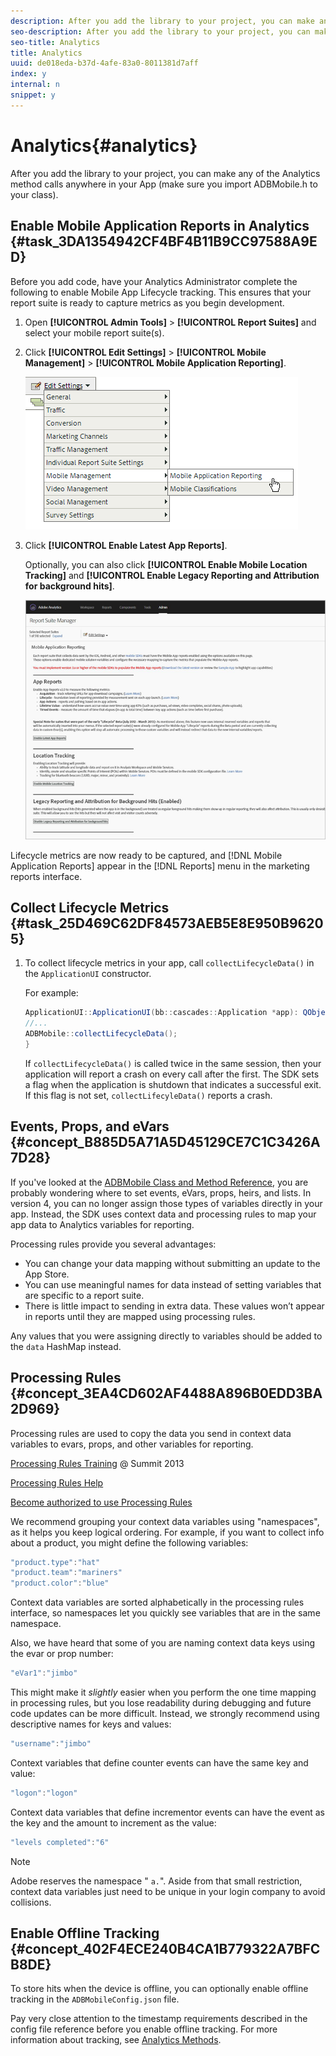 ```yaml
---
description: After you add the library to your project, you can make any of the Analytics method calls anywhere in your App (make sure you import ADBMobile.h to your class).
seo-description: After you add the library to your project, you can make any of the Analytics method calls anywhere in your App (make sure you import ADBMobile.h to your class).
seo-title: Analytics
title: Analytics
uuid: de018eda-b37d-4afe-83a0-8011381d7aff
index: y
internal: n
snippet: y
---
```


# Analytics{#analytics}

After you add the library to your project, you can make any of the Analytics method calls anywhere in your App (make sure you import ADBMobile.h to your class).

## Enable Mobile Application Reports in Analytics {#task_3DA1354942CF4BF4B11B9CC97588A9ED}

Before you add code, have your Analytics Administrator complete the following to enable Mobile App Lifecycle tracking. This ensures that your report suite is ready to capture metrics as you begin development. 

<!-- 

analytics.xml

 -->

1. Open **[!UICONTROL Admin Tools]** > **[!UICONTROL Report Suites]** and select your mobile report suite(s).
1. Click **[!UICONTROL Edit Settings]** > **[!UICONTROL Mobile Management]** > **[!UICONTROL Mobile Application Reporting]**.

   ![](assets/mobile-settings.png)

1. Click **[!UICONTROL Enable Latest App Reports]**.

   Optionally, you can also click **[!UICONTROL Enable Mobile Location Tracking]** and **[!UICONTROL Enable Legacy Reporting and Attribution for background hits]**.

   ![](assets/enable-lifecycle.png)

Lifecycle metrics are now ready to be captured, and [!DNL Mobile Application Reports] appear in the [!DNL Reports] menu in the marketing reports interface. 

## Collect Lifecycle Metrics {#task_25D469C62DF84573AEB5E8E950B96205}

<!-- 

analytics.xml

 -->

1. To collect lifecycle metrics in your app, call `collectLifecycleData()` in the `ApplicationUI` constructor.

   For example: 

   ```java
   ApplicationUI::ApplicationUI(bb::cascades::Application *app): QObject(app) { 
   //... 
   ADBMobile::collectLifecycleData(); 
   } 
   ```

   If `collectLifecycleData()` is called twice in the same session, then your application will report a crash on every call after the first. The SDK sets a flag when the application is shutdown that indicates a successful exit. If this flag is not set, `collectLifecyleData()` reports a crash. 

## Events, Props, and eVars {#concept_B885D5A71A5D45129CE7C1C3426A7D28}


<!-- 

analytics.xml

 -->

If you've looked at the [ADBMobile Class and Method Reference](methods.md#concept_12F12E3E0E434F8CB997AF4027810EBF), you are probably wondering where to set events, eVars, props, heirs, and lists. In version 4, you can no longer assign those types of variables directly in your app. Instead, the SDK uses context data and processing rules to map your app data to Analytics variables for reporting. 

Processing rules provide you several advantages: 

* You can change your data mapping without submitting an update to the App Store. 
* You can use meaningful names for data instead of setting variables that are specific to a report suite. 
* There is little impact to sending in extra data. These values won’t appear in reports until they are mapped using processing rules. 

Any values that you were assigning directly to variables should be added to the `data` HashMap instead. 

## Processing Rules {#concept_3EA4CD602AF4488A896B0EDD3BA2D969}

Processing rules are used to copy the data you send in context data variables to evars, props, and other variables for reporting. 

[Processing Rules Training](https://tv.adobe.com/embed/1181/16506/) @ Summit 2013 

[Processing Rules Help](https://microsite.omniture.com/t2/help/en_US/reference/?f=processing_rules) 

[Become authorized to use Processing Rules](https://microsite.omniture.com/t2/help/en_US/reference/index.html#kb-processing-rules-authorization) 

We recommend grouping your context data variables using "namespaces", as it helps you keep logical ordering. For example, if you want to collect info about a product, you might define the following variables: 

```js
"product.type":"hat" 
"product.team":"mariners" 
"product.color":"blue"
```

Context data variables are sorted alphabetically in the processing rules interface, so namespaces let you quickly see variables that are in the same namespace. 

Also, we have heard that some of you are naming context data keys using the evar or prop number: 

```js
"eVar1":"jimbo"
```

This might make it *slightly* easier when you perform the one time mapping in processing rules, but you lose readability during debugging and future code updates can be more difficult. Instead, we strongly recommend using descriptive names for keys and values:

```js
"username":"jimbo"
```

Context variables that define counter events can have the same key and value: 

```js
"logon":"logon"
```

Context data variables that define incrementor events can have the event as the key and the amount to increment as the value: 

```js
"levels completed":"6"
```

>[!NOTE]
>
>Adobe reserves the namespace " `a.`". Aside from that small restriction, context data variables just need to be unique in your login company to avoid collisions. 

## Enable Offline Tracking {#concept_402F4ECE240B4CA1B779322A7BFCB8DE}

To store hits when the device is offline, you can optionally enable offline tracking in the `ADBMobileConfig.json` file. 

Pay very close attention to the timestamp requirements described in the config file reference before you enable offline tracking. For more information about tracking, see [Analytics Methods](methods.md#section_91F4AD0A045D4E4E8F9A93450503E49E). 
